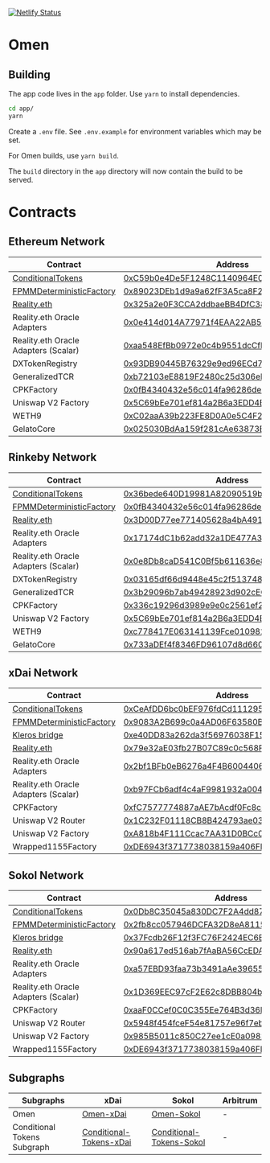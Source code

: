[![Netlify Status](https://api.netlify.com/api/v1/badges/2da38309-7dbe-43bb-bb2a-ba3186bc3556/deploy-status)](https://app.netlify.com/sites/conditional/deploys)

# Omen

## Building

The app code lives in the `app` folder. Use `yarn` to install dependencies.

```bash
cd app/
yarn
```

Create a `.env` file. See `.env.example` for environment variables which may be set.

For Omen builds, use `yarn build`.

The `build` directory in the `app` directory will now contain the build to be served.


# Contracts

## Ethereum Network

| Contract | Address |
| -------- | -------- |
| [ConditionalTokens](https://github.com/gnosis/conditional-tokens-contracts) | [0xC59b0e4De5F1248C1140964E0fF287B192407E0C](https://etherscan.io/address/0xC59b0e4De5F1248C1140964E0fF287B192407E0C#code)     |
| [FPMMDeterministicFactory](https://github.com/gnosis/conditional-tokens-market-makers) | [0x89023DEb1d9a9a62fF3A5ca8F23Be8d87A576220](https://etherscan.io/address/0x89023DEb1d9a9a62fF3A5ca8F23Be8d87A576220#code) |
| [Reality.eth](https://github.com/realitio/realitio-contracts) | [0x325a2e0F3CCA2ddbaeBB4DfC38Df8D19ca165b47](https://etherscan.io/address/0x325a2e0F3CCA2ddbaeBB4DfC38Df8D19ca165b47#code) |
| Reality.eth Oracle Adapters | [0x0e414d014A77971f4EAA22AB58E6d84D16Ea838E](https://etherscan.io/address/0x0e414d014A77971f4EAA22AB58E6d84D16Ea838E#code) |
| Reality.eth Oracle Adapters (Scalar) | [0xaa548EfBb0972e0c4b9551dcCfb6B787A1B90082](https://etherscan.io/address/0xaa548EfBb0972e0c4b9551dcCfb6B787A1B90082#code) |
| DXTokenRegistry | [0x93DB90445B76329e9ed96ECd74e76D8fbf2590d8](https://etherscan.io/address/0x93db90445b76329e9ed96ecd74e76d8fbf2590d8#code) |
| GeneralizedTCR | [0xb72103eE8819F2480c25d306eEAb7c3382fBA612](https://etherscan.io/address/0xb72103eE8819F2480c25d306eEAb7c3382fBA612#code) |
| CPKFactory | [0x0fB4340432e56c014fa96286de17222822a9281b](https://etherscan.io/address/0x0fB4340432e56c014fa96286de17222822a9281b#code) |
| Uniswap V2 Factory | [0x5C69bEe701ef814a2B6a3EDD4B1652CB9cc5aA6f](https://etherscan.io/address/0x5C69bEe701ef814a2B6a3EDD4B1652CB9cc5aA6f#code) |
| WETH9 | [0xC02aaA39b223FE8D0A0e5C4F27eAD9083C756Cc2](https://etherscan.io/address/0xC02aaA39b223FE8D0A0e5C4F27eAD9083C756Cc2#code) |
| GelatoCore | [0x025030BdAa159f281cAe63873E68313a703725A5](https://etherscan.io/address/0x025030BdAa159f281cAe63873E68313a703725A5#code) |


## Rinkeby Network

| Contract | Address |
| -------- | -------- |
| [ConditionalTokens](https://github.com/gnosis/conditional-tokens-contracts) | [0x36bede640D19981A82090519bC1626249984c908](https://rinkeby.etherscan.io/address/0x36bede640D19981A82090519bC1626249984c908#code)     |
| [FPMMDeterministicFactory](https://github.com/gnosis/conditional-tokens-market-makers) | [0x0fB4340432e56c014fa96286de17222822a9281b](https://rinkeby.etherscan.io/address/0x0fB4340432e56c014fa96286de17222822a9281b#code) |
| [Reality.eth](https://github.com/realitio/realitio-contracts) | [0x3D00D77ee771405628a4bA4913175EcC095538da](https://rinkeby.etherscan.io/address/0x3D00D77ee771405628a4bA4913175EcC095538da#code) |
| Reality.eth Oracle Adapters | [0x17174dC1b62add32a1DE477A357e75b0dcDEed6E](https://rinkeby.etherscan.io/address/0x17174dc1b62add32a1de477a357e75b0dcdeed6e#code) |
| Reality.eth Oracle Adapters (Scalar) | [0x0e8Db8caD541C0Bf5b611636e81fEc0828bc7902](https://rinkeby.etherscan.io/address/0x0e8Db8caD541C0Bf5b611636e81fEc0828bc7902#code) |
| DXTokenRegistry | [0x03165df66d9448e45c2f5137486af3e7e752a352](https://rinkeby.etherscan.io/address/0x03165df66d9448e45c2f5137486af3e7e752a352#code) |
| GeneralizedTCR | [0x3b29096b7ab49428923d902cEC3dFEaa49993234](https://rinkeby.etherscan.io/address/0x3b29096b7ab49428923d902cec3dfeaa49993234#code) |
| CPKFactory | [0x336c19296d3989e9e0c2561ef21c964068657c38](https://rinkeby.etherscan.io/address/0x336c19296d3989e9e0c2561ef21c964068657c38#code) |
| Uniswap V2 Factory | [0x5C69bEe701ef814a2B6a3EDD4B1652CB9cc5aA6f](https://rinkeby.etherscan.io/address/0x5C69bEe701ef814a2B6a3EDD4B1652CB9cc5aA6f#code) |
| WETH9 | [0xc778417E063141139Fce010982780140Aa0cD5Ab](https://rinkeby.etherscan.io/address/0xc778417E063141139Fce010982780140Aa0cD5Ab#code) |
| GelatoCore | [0x733aDEf4f8346FD96107d8d6605eA9ab5645d632](https://rinkeby.etherscan.io/address/0x733aDEf4f8346FD96107d8d6605eA9ab5645d632#code) |


## xDai Network

| Contract | Address |
| -------- | -------- |
| [ConditionalTokens](https://github.com/gnosis/conditional-tokens-contracts) | [0xCeAfDD6bc0bEF976fdCd1112955828E00543c0Ce](https://blockscout.com/poa/xdai/address/0xCeAfDD6bc0bEF976fdCd1112955828E00543c0Ce/read-contract)     |
| [FPMMDeterministicFactory](https://github.com/gnosis/conditional-tokens-market-makers) | [0x9083A2B699c0a4AD06F63580BDE2635d26a3eeF0](https://blockscout.com/poa/xdai/address/0x9083A2B699c0a4AD06F63580BDE2635d26a3eeF0/contracts) |
| [Kleros bridge](https://github.com/kleros/cross-chain-realitio-proxy) | [0xe40DD83a262da3f56976038F1554Fe541Fa75ecd](https://blockscout.com/poa/xdai/address/0xe40DD83a262da3f56976038F1554Fe541Fa75ecd/contracts) |
| [Reality.eth](https://github.com/realitio/realitio-contracts) | [0x79e32aE03fb27B07C89c0c568F80287C01ca2E57](https://blockscout.com/poa/xdai/address/0x79e32aE03fb27B07C89c0c568F80287C01ca2E57/contracts) |
| Reality.eth Oracle Adapters | [0x2bf1BFb0eB6276a4F4B60044068Cb8CdEB89f79B](https://blockscout.com/poa/xdai/address/0x2bf1BFb0eB6276a4F4B60044068Cb8CdEB89f79B/contracts) |
| Reality.eth Oracle Adapters (Scalar) | [0xb97FCb6adf4c4aF9981932a004e6CC47173d0Bfc](https://blockscout.com/poa/xdai/address/0xb97FCb6adf4c4aF9981932a004e6CC47173d0Bfc/contracts) |
| CPKFactory | [0xfC7577774887aAE7bAcdf0Fc8ce041DA0b3200f7](https://blockscout.com/poa/xdai/address/0xfC7577774887aAE7bAcdf0Fc8ce041DA0b3200f7/contracts) |
| Uniswap V2 Router | [0x1C232F01118CB8B424793ae03F870aa7D0ac7f77](https://blockscout.com/poa/xdai/address/0x1C232F01118CB8B424793ae03F870aa7D0ac7f77/contracts) |
| Uniswap V2 Factory | [0xA818b4F111Ccac7AA31D0BCc0806d64F2E0737D7](https://blockscout.com/poa/xdai/address/0xA818b4F111Ccac7AA31D0BCc0806d64F2E0737D7/contracts) |
| Wrapped1155Factory | [0xDE6943f3717738038159a406FF157d4eb3238c1B](https://blockscout.com/poa/xdai/address/0xDE6943f3717738038159a406FF157d4eb3238c1B/contracts) |


## Sokol Network

| Contract | Address |
| -------- | -------- |
| [ConditionalTokens](https://github.com/gnosis/conditional-tokens-contracts) | [0x0Db8C35045a830DC7F2A4dd87ef90e7A9Cd0534f](https://blockscout.com/poa/sokol/address/0x0Db8C35045a830DC7F2A4dd87ef90e7A9Cd0534f/contracts)     |
| [FPMMDeterministicFactory](https://github.com/gnosis/conditional-tokens-market-makers) | [0x2fb8cc057946DCFA32D8eA8115A1Dd630f6efea5](https://blockscout.com/poa/sokol/address/0x2fb8cc057946DCFA32D8eA8115A1Dd630f6efea5/contracts) |
| [Kleros bridge](https://github.com/kleros/cross-chain-realitio-proxy) | [0x37Fcdb26F12f3FC76F2424EC6B94D434a959A0f7](https://blockscout.com/poa/sokol/address/0x37Fcdb26F12f3FC76F2424EC6B94D434a959A0f7/contracts) |
| [Reality.eth](https://github.com/realitio/realitio-contracts) | [0x90a617ed516ab7fAaBA56CcEDA0C5D952f294d03](https://blockscout.com/poa/sokol/address/0x90a617ed516ab7fAaBA56CcEDA0C5D952f294d03/contracts) |
| Reality.eth Oracle Adapters | [0xa57EBD93faa73b3491aAe396557D6ceC24fC6984](https://blockscout.com/poa/sokol/address/0xa57EBD93faa73b3491aAe396557D6ceC24fC6984/contracts) |
| Reality.eth Oracle Adapters (Scalar) | [0x1D369EEC97cF2E62c8DBB804b3998Bf15bcb67dB](https://blockscout.com/poa/sokol/address/0x1D369EEC97cF2E62c8DBB804b3998Bf15bcb67dB/contracts) |
| CPKFactory | [0xaaF0CCef0C0C355Ee764B3d36bcCF257C527269B](https://blockscout.com/poa/sokol/address/0xaaF0CCef0C0C355Ee764B3d36bcCF257C527269B/contracts) |
| Uniswap V2 Router | [0x5948f454fceF54e81757e96f7ebb2b91A064771c](https://blockscout.com/poa/sokol/address/0x5948f454fceF54e81757e96f7ebb2b91A064771c/contracts) |
| Uniswap V2 Factory | [0x985B5011c850C27ee1cE0a0982B8E9c230596960](https://blockscout.com/poa/sokol/address/0x985B5011c850C27ee1cE0a0982B8E9c230596960/contracts) |
| Wrapped1155Factory | [0xDE6943f3717738038159a406FF157d4eb3238c1B](https://blockscout.com/poa/sokol/address/0xDE6943f3717738038159a406FF157d4eb3238c1B/transactions) |


## Subgraphs

| Subgraphs | xDai | Sokol | Arbitrum |
| -------- | -------- | -------- | -------- |
| Omen | [Omen-xDai](https://thegraph.com/explorer/subgraph/protofire/omen-xdai) | [Omen-Sokol](https://thegraph.com/explorer/subgraph/protofire/omen-sokol) | - |
| Conditional Tokens Subgraph | [Conditional-Tokens-xDai](https://thegraph.com/explorer/subgraph/davidalbela/conditional-tokens-xdai) | [Conditional-Tokens-Sokol](https://thegraph.com/explorer/subgraph/davidalbela/conditional-tokens-sokol) | - |

